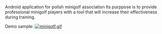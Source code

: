 Android application for polish minigolf association
Its purppose is to provide professional minigolf players with a tool that will increase their effectiveness during training.


Demo sample:
<a href="https://gifyu.com/image/Mqw7"><img src="https://gifyu.com/images/minigolf.gif" alt="minigolf.gif" border="0" /></a>
